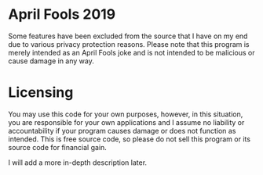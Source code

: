 # April Fools 2019
Some features have been excluded from the source that I have on my end due to various privacy protection reasons. Please note
that this program is merely intended as an April Fools joke and is not intended to be malicious or cause damage in any way.

# Licensing
You may use this code for your own purposes, however, in this situation, you are responsible for your own applications and I assume
no liability or accountability if your program causes damage or does not function as intended. This is free source code, so please
do not sell this program or its source code for financial gain.

I will add a more in-depth description later.
